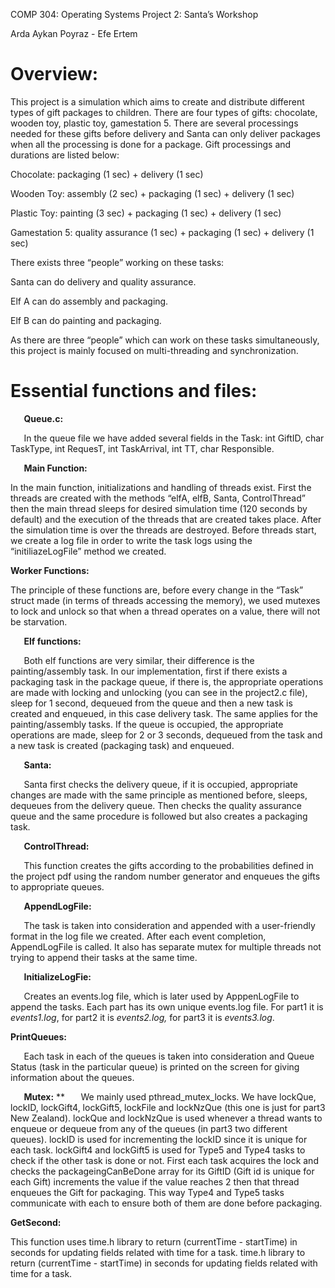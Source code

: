 COMP 304: Operating Systems Project 2: Santa’s Workshop

Arda Aykan Poyraz - Efe Ertem



# Overview:

This project is a simulation which aims to create and distribute different types of gift packages to children. There are four types of gifts: chocolate, wooden toy, plastic toy, gamestation 5. There are several processings needed for these gifts before delivery and Santa can only deliver packages when all the processing is done for a package. Gift processings and durations are listed below:

Chocolate: packaging (1 sec) + delivery (1 sec)

Wooden Toy: assembly (2 sec) + packaging (1 sec) + delivery (1 sec)

Plastic Toy: painting (3 sec) + packaging (1 sec) + delivery (1 sec)

Gamestation 5: quality assurance (1 sec) + packaging (1 sec) + delivery (1 sec)

There exists three “people” working on these tasks:

Santa can do delivery and quality assurance.

Elf A can do assembly and packaging.

Elf B can do painting and packaging.

As there are three “people” which can work on these tasks simultaneously, this project is mainly focused on multi-threading and synchronization. 
# Essential functions and files:
`	`**Queue.c:**

`	`In the queue file we have added several fields in the Task: int GiftID, char TaskType, int RequesT, int TaskArrival, int TT, char Responsible.

`	`**Main Function:**

In the main function, initializations and handling of threads exist. First the threads are created with the methods “elfA, elfB, Santa, ControlThread” then the main thread sleeps for desired simulation time (120 seconds by default) and the execution of the threads that are created takes place. After the simulation time is over the threads are destroyed. Before threads start, we create a log file in order to write the task logs using the “initiliazeLogFile” method we created.

**Worker Functions:**

The principle of these functions are, before every change in the “Task” struct made (in terms of threads accessing the memory), we used mutexes to lock and unlock so that when a thread operates on a value, there will not be starvation. 

`	`**Elf functions:**

`	`Both elf functions are very similar, their difference is the painting/assembly task. In our implementation, first if there exists a packaging task in the package queue, if there is, the appropriate operations are made with locking and unlocking (you can see in the project2.c file), sleep for 1 second, dequeued from the queue and then a new task is created and enqueued, in this case delivery task. The same applies for the painting/assembly tasks. If the queue is occupied, the appropriate operations are made, sleep for 2 or 3 seconds, dequeued from the task and a new task is created (packaging task) and enqueued.

`	`**Santa:**

`	`Santa first checks the delivery queue, if it is occupied, appropriate changes are made with the same principle as mentioned before, sleeps, dequeues from the delivery queue. Then checks the quality assurance queue and the same procedure is followed but also creates a packaging task.

`	`**ControlThread:**

`	`This function creates the gifts according to the probabilities defined in the project pdf using the random number generator and enqueues the gifts to appropriate queues.

`	`**AppendLogFile:**

`	`The task is taken into consideration and appended with a user-friendly format in the log file we created. After each event completion, AppendLogFile is called. It also has separate mutex for multiple threads not trying to append their tasks at the same time. 

`	`**InitializeLogFie:**

`	`Creates an events.log file, which is later used by ApppenLogFile to append the tasks. Each part has its own unique events.log file. For part1 it is *events1.log*, for part2 it is *events2.log,* for part3 it is *events3.log*.

**PrintQueues:**

`	`Each task in each of the queues is taken into consideration and Queue Status (task in the particular queue) is printed on the screen for giving information about the queues. 

`	`**Mutex:**
**
`	`We mainly used pthread\_mutex\_locks. We have lockQue, lockID, lockGift4, lockGift5, lockFile and lockNzQue (this one is just for part3 New Zealand). lockQue and lockNzQue is used whenever a thread wants to enqueue or dequeue from any of the queues (in part3 two different queues).  lockID is used for incrementing the lockID since it is unique for each task. lockGift4 and lockGift5 is used for Type5 and Type4 tasks to check if the other task is done or not. First each task acquires the lock and checks the packageingCanBeDone array for its GiftID  (Gift id is unique for each Gift) increments the value if the value reaches 2 then that thread enqueues the Gift for packaging. This way Type4 and Type5 tasks communicate with each to ensure both of them are done before packaging.

**GetSecond:**

This function uses time.h library to return (currentTime - startTime) in seconds for updating fields related with time for a task. 
time.h library to return (currentTime - startTime) in seconds for updating fields related with time for a task. 

